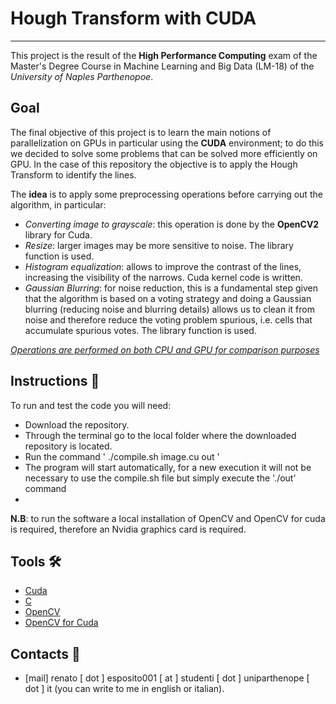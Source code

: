 # Hough Transform with CUDA
***
This project is the result of the **High Performance Computing** exam of the Master's Degree Course in Machine Learning and Big Data (LM-18) of the *University of Naples Parthenopoe*.


## Goal
The final objective of this project is to learn the main notions of parallelization on GPUs in particular using the **CUDA** environment; to do this we decided to solve some problems that can be solved more efficiently on GPU.
In the case of this repository the objective is to apply the Hough Transform to identify the lines.

The **idea** is to apply some preprocessing operations before carrying out the algorithm, in particular:
- *Converting image to grayscale*: this operation is done by the **OpenCV2** library for Cuda.
- *Resize*: larger images may be more sensitive to noise. The library function is used.
- *Histogram equalization*: allows to improve the contrast of the lines, increasing the visibility of the narrows. Cuda kernel code is written.
- *Gaussian Blurring*: for noise reduction, this is a fundamental step given that the algorithm is based on a voting strategy and doing a Gaussian blurring (reducing noise and blurring details) allows us to clean it from noise and therefore reduce the voting problem spurious, i.e. cells that accumulate spurious votes. The library function is used.

<u>*Operations are performed on both CPU and GPU for comparison purposes*</u>

## Instructions 🚀
To run and test the code you will need:
- Download the repository.
- Through the terminal go to the local folder where the downloaded repository is located.
- Run the command ' ./compile.sh image.cu out '
- The program will start automatically, for a new execution it will not be necessary to use the compile.sh file but simply execute the './out' command
- 
**N.B**: to run the software a local installation of OpenCV and OpenCV for cuda is required, therefore an Nvidia graphics card is required. 
## Tools 🛠
- [Cuda](https://developer.nvidia.com/cuda-toolkit)
- [C](https://en.wikipedia.org/wiki/C_(programming_language) )
- [OpenCV](https://opencv.org/)
- [OpenCV for Cuda](https://opencv.org/platforms/cuda/)

## Contacts 🪪
- [mail] renato [ dot ] esposito001 [ at ] studenti [ dot ] uniparthenope [ dot ] it (you can write to me in english or italian).
